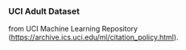 ### UCI Adult Dataset 

from UCI Machine Learning Repository (https://archive.ics.uci.edu/ml/citation_policy.html). 